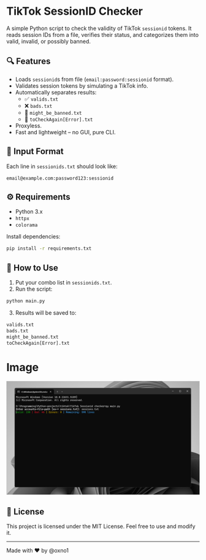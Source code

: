 
# TikTok SessionID Checker

A simple Python script to check the validity of TikTok `sessionid` tokens. It reads session IDs from a file, verifies their status, and categorizes them into valid, invalid, or possibly banned.

## 🔍 Features

- Loads `sessionid`s from file (`email:password:sessionid` format).
- Validates session tokens by simulating a TikTok info.
- Automatically separates results:
  - ✅ `valids.txt`
  - ❌ `bads.txt`
  - 🚫 `might_be_banned.txt`
  - 🔄 `toCheckAgain[Error].txt`
- Proxyless.
- Fast and lightweight – no GUI, pure CLI.

## 📁 Input Format

Each line in `sessionids.txt` should look like:

```
email@example.com:password123:sessionid
```

## ⚙️ Requirements

- Python 3.x
- `httpx`
- `colorama`

Install dependencies:

```bash
pip install -r requirements.txt
```

## 🚀 How to Use

1. Put your combo list in `sessionids.txt`.
2. Run the script:

```bash
python main.py
```

3. Results will be saved to:

```
valids.txt
bads.txt
might_be_banned.txt
toCheckAgain[Error].txt
```
# Image

![TT Sessionids Checker](image.png)


## 📝 License

This project is licensed under the MIT License. Feel free to use and modify it.

---

Made with ❤️ by @oxno1

